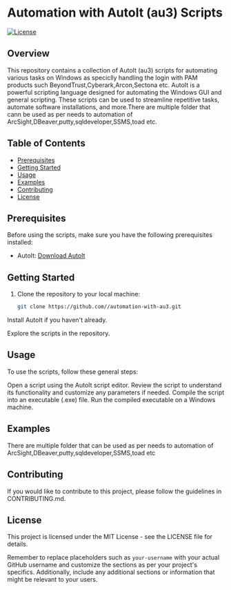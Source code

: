 # Automation with AutoIt (au3) Scripts

[![License](https://img.shields.io/badge/License-MIT-blue.svg)](https://opensource.org/licenses/MIT)

## Overview

This repository contains a collection of AutoIt (au3) scripts for automating various tasks on Windows as speciclly handling the login with PAM products such BeyondTrust,Cyberark,Arcon,Sectona etc. AutoIt is a powerful scripting language designed for automating the Windows GUI and general scripting. These scripts can be used to streamline repetitive tasks, automate software installations, and more.There are multiple folder that cann be used as per needs to automation of ArcSight,DBeaver,putty,sqldeveloper,SSMS,toad etc.

## Table of Contents

- [Prerequisites](#prerequisites)
- [Getting Started](#getting-started)
- [Usage](#usage)
- [Examples](#examples)
- [Contributing](#contributing)
- [License](#license)

## Prerequisites

Before using the scripts, make sure you have the following prerequisites installed:

- AutoIt: [Download AutoIt](https://www.autoitscript.com/site/autoit/downloads/)

## Getting Started

1. Clone the repository to your local machine:

   ```bash
   git clone https://github.com//automation-with-au3.git
Install AutoIt if you haven't already.

Explore the scripts in the repository.

## Usage
To use the scripts, follow these general steps:

Open a script using the AutoIt script editor.
Review the script to understand its functionality and customize any parameters if needed.
Compile the script into an executable (.exe) file.
Run the compiled executable on a Windows machine.
## Examples
There are multiple folder that can be used as per needs to automation of ArcSight,DBeaver,putty,sqldeveloper,SSMS,toad etc

## Contributing
If you would like to contribute to this project, please follow the guidelines in CONTRIBUTING.md.

## License
This project is licensed under the MIT License - see the LICENSE file for details.

Remember to replace placeholders such as `your-username` with your actual GitHub username and customize the sections as per your project's specifics. Additionally, include any additional sections or information that might be relevant to your users.
